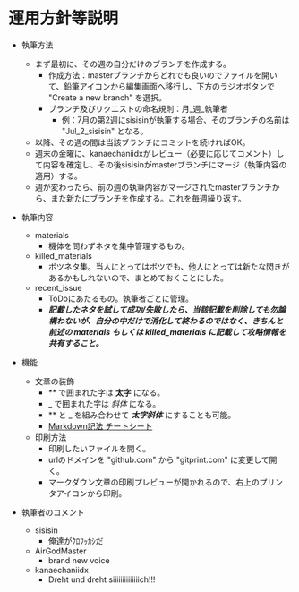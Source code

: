 # 運用方針等説明

- 執筆方法
  - まず最初に、その週の自分だけのブランチを作成する。
    - 作成方法：masterブランチからどれでも良いのでファイルを開いて、鉛筆アイコンから編集画面へ移行し、下方のラジオボタンで "Create a new branch" を選択。
    - ブランチ及びリクエストの命名規則：月\_週\_執筆者
      - 例：7月の第2週にsisisinが執筆する場合、そのブランチの名前は "Jul_2_sisisin" となる。
  - 以降、その週の間は当該ブランチにコミットを続ければOK。
  - 週末の金曜に、kanaechaniidxがレビュー（必要に応じてコメント）して内容を確定し、その後sisisinがmasterブランチにマージ（執筆内容の適用）する。
  - 週が変わったら、前の週の執筆内容がマージされたmasterブランチから、また新たにブランチを作成する。これを毎週繰り返す。

- 執筆内容
  - materials
    - 機体を問わずネタを集中管理するもの。
  - killed_materials
    - ボツネタ集。当人にとってはボツでも、他人にとっては新たな閃きがあるかもしれないので、まとめておくことにした。
  - recent\_issue
    - ToDoにあたるもの。執筆者ごとに管理。
    - **_記載したネタを試して成功/失敗したら、当該記載を削除しても勿論構わないが、自分の中だけで消化して終わるのではなく、きちんと前述の materials もしくは killed_materials に記載して攻略情報を共有すること。_**

- 機能
  - 文章の装飾
    - \*\* で囲まれた字は **太字** になる。
    - \_ で囲まれた字は _斜体_ になる。
    - \*\* と \_ を組み合わせて **_太字斜体_** にすることも可能。
    - [Markdown記法 チートシート](http://qiita.com/Qiita/items/c686397e4a0f4f11683d)
  - 印刷方法
    - 印刷したいファイルを開く。
    - urlのドメインを "github.com" から "gitprint.com" に変更して開く。
    - マークダウン文章の印刷プレビューが開かれるので、右上のプリンタアイコンから印刷。
 
- 執筆者のコメント
  - sisisin
    - 俺達がｸﾛﾌｯｶｼだ
  - AirGodMaster
    - brand new voice
  - kanaechaniidx
    - Dreht und dreht siiiiiiiiiiiiiich!!!
